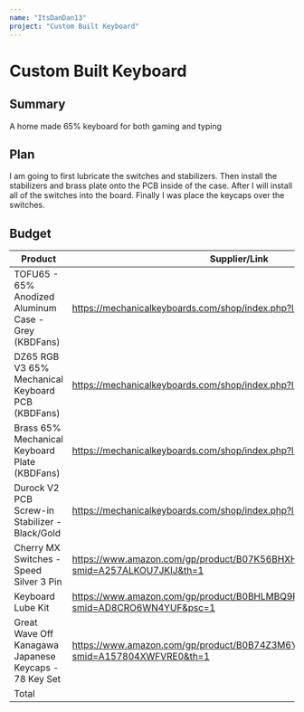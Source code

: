 ```yaml
---
name: "ItsDanDan13"
project: "Custom Built Keyboard"
---
```


# Custom Built Keyboard

## Summary

A home made 65% keyboard for both gaming and typing

## Plan

I am going to first lubricate the switches and stabilizers. Then install the stabilizers and brass plate onto the PCB inside of the case. 
After I will install all of the switches into the board. Finally I was place the keycaps over the switches.

## Budget

| Product                                                | Supplier/Link                                                                               | Cost    |
| ------------------------------------------------------ | ------------------------------------------------------------------------------------------- | ------- |
| TOFU65 - 65% Anodized Aluminum Case - Grey (KBDFans)   | https://mechanicalkeyboards.com/shop/index.php?l=product_detail&p=9048                      | $109.00 |
| DZ65 RGB V3 65% Mechanical Keyboard PCB (KBDFans)      | https://mechanicalkeyboards.com/shop/index.php?l=product_detail&p=9055                      | $65.00  |
| Brass 65% Mechanical Keyboard Plate (KBDFans)          | https://mechanicalkeyboards.com/shop/index.php?l=product_detail&p=9052                      | $39.00  |
| Durock V2 PCB Screw-in Stabilizer - Black/Gold         | https://mechanicalkeyboards.com/shop/index.php?l=product_detail&p=8959                      | $29.00  |
| Cherry MX Switches - Speed Silver 3 Pin                | https://www.amazon.com/gp/product/B07K56BHXH/ref=ox_sc_act_image_1?smid=A257ALKOU7JKIJ&th=1 | $48.00  |
| Keyboard Lube Kit                                      | https://www.amazon.com/gp/product/B0BHLMBQ9P/ref=ox_sc_act_image_2?smid=AD8CRO6WN4YUF&psc=1 | $9.99   |
| Great Wave Off Kanagawa Japanese Keycaps - 78 Key Set  | https://www.amazon.com/gp/product/B0B74Z3M6Y/ref=ox_sc_act_title_3?smid=A157804XWFVRE0&th=1 | $25.99  |
| Total                                                  |                                                                                             | $332.93 |
